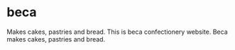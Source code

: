 # beca
Makes cakes, pastries and bread.
This is beca confectionery website.
Beca makes cakes, pastries and bread.

